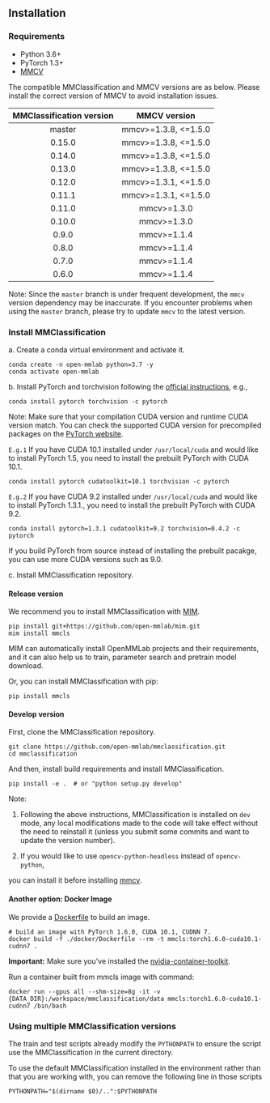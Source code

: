 ## Installation

### Requirements

- Python 3.6+
- PyTorch 1.3+
- [MMCV](https://github.com/open-mmlab/mmcv)

The compatible MMClassification and MMCV versions are as below. Please install the correct version of MMCV to avoid installation issues.

| MMClassification version |     MMCV version     |
|:------------------------:|:--------------------:|
| master                   | mmcv>=1.3.8, <=1.5.0 |
| 0.15.0                   | mmcv>=1.3.8, <=1.5.0 |
| 0.14.0                   | mmcv>=1.3.8, <=1.5.0 |
| 0.13.0                   | mmcv>=1.3.8, <=1.5.0 |
| 0.12.0                   | mmcv>=1.3.1, <=1.5.0 |
| 0.11.1                   | mmcv>=1.3.1, <=1.5.0 |
| 0.11.0                   | mmcv>=1.3.0          |
| 0.10.0                   | mmcv>=1.3.0          |
| 0.9.0                    | mmcv>=1.1.4          |
| 0.8.0                    | mmcv>=1.1.4          |
| 0.7.0                    | mmcv>=1.1.4          |
| 0.6.0                    | mmcv>=1.1.4          |

Note: Since the `master` branch is under frequent development, the `mmcv`
version dependency may be inaccurate. If you encounter problems when using
the `master` branch, please try to update `mmcv` to the latest version.

### Install MMClassification

a. Create a conda virtual environment and activate it.

```shell
conda create -n open-mmlab python=3.7 -y
conda activate open-mmlab
```

b. Install PyTorch and torchvision following the [official instructions](https://pytorch.org/), e.g.,

```shell
conda install pytorch torchvision -c pytorch
```

Note: Make sure that your compilation CUDA version and runtime CUDA version match.
You can check the supported CUDA version for precompiled packages on the [PyTorch website](https://pytorch.org/).

`E.g.1` If you have CUDA 10.1 installed under `/usr/local/cuda` and would like to install
PyTorch 1.5, you need to install the prebuilt PyTorch with CUDA 10.1.

```shell
conda install pytorch cudatoolkit=10.1 torchvision -c pytorch
```

`E.g.2` If you have CUDA 9.2 installed under `/usr/local/cuda` and would like to install
PyTorch 1.3.1., you need to install the prebuilt PyTorch with CUDA 9.2.

```shell
conda install pytorch=1.3.1 cudatoolkit=9.2 torchvision=0.4.2 -c pytorch
```

If you build PyTorch from source instead of installing the prebuilt pacakge,
you can use more CUDA versions such as 9.0.

c. Install MMClassification repository.

#### Release version

We recommend you to install MMClassification with [MIM](https://github.com/open-mmlab/mim).

```shell
pip install git+https://github.com/open-mmlab/mim.git
mim install mmcls
```

MIM can automatically install OpenMMLab projects and their requirements,
and it can also help us to train, parameter search and pretrain model download.

Or, you can install MMClassification with pip:

```shell
pip install mmcls
```

#### Develop version

First, clone the MMClassification repository.

```shell
git clone https://github.com/open-mmlab/mmclassification.git
cd mmclassification
```

And then, install build requirements and install MMClassification.

```shell
pip install -e .  # or "python setup.py develop"
```

Note:

1. Following the above instructions, MMClassification is installed on `dev` mode, any local modifications made to the code will take effect without the need to reinstall it (unless you submit some commits and want to update the version number).

2. If you would like to use `opencv-python-headless` instead of `opencv-python`,

you can install it before installing [mmcv](https://github.com/open-mmlab/mmcv).

#### Another option: Docker Image

We provide a [Dockerfile](/docker/Dockerfile) to build an image.

```shell
# build an image with PyTorch 1.6.0, CUDA 10.1, CUDNN 7.
docker build -f ./docker/Dockerfile --rm -t mmcls:torch1.6.0-cuda10.1-cudnn7 .
```

**Important:** Make sure you've installed the [nvidia-container-toolkit](https://docs.nvidia.com/datacenter/cloud-native/container-toolkit/install-guide.html#docker).

Run a container built from mmcls image with command:

```shell
docker run --gpus all --shm-size=8g -it -v {DATA_DIR}:/workspace/mmclassification/data mmcls:torch1.6.0-cuda10.1-cudnn7 /bin/bash
```

### Using multiple MMClassification versions

The train and test scripts already modify the `PYTHONPATH` to ensure the script use the MMClassification in the current directory.

To use the default MMClassification installed in the environment rather than that you are working with, you can remove the following line in those scripts

```shell
PYTHONPATH="$(dirname $0)/..":$PYTHONPATH
```
